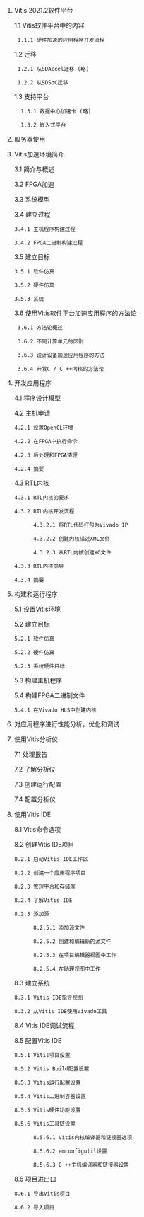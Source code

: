 1. Vitis 2021.2软件平台

   1.1 Vitis软件平台中的内容 

        1.1.1 硬件加速的应用程序开发流程

   1.2 迁移

        1.2.1 从SDAccel迁移 (略)

        1.2.2 从SDSoC迁移

    1.3 支持平台

         1.3.1 数据中心加速卡 (略)

         1.3.2 嵌入式平台

2. 服务器使用

3. Vitis加速环境简介

   3.1 简介与概述
 
   3.2 FPGA加速

   3.3 系统模型

   3.4 建立过程

       3.4.1 主机程序构建过程

       3.4.2 FPGA二进制构建过程

    3.5 建立目标

       3.5.1 软件仿真

       3.5.2 硬件仿真

       3.5.3 系统

    3.6 使用Vitis软件平台加速应用程序的方法论

        3.6.1 方法论概述

        3.6.2 不同计算单元的区别

        3.6.3 设计设备加速应用程序的方法

        3.6.4 开发C / C ++内核的方法论

4. 开发应用程序

   4.1 程序设计模型

   4.2 主机申请

       4.2.1 设置OpenCL环境

       4.2.2 在FPGA中执行命令

       4.2.3 后处理和FPGA清理

       4.2.4 摘要

   4.3 RTL内核

       4.3.1 RTL内核的要求

       4.3.2 RTL内核开发流程

             4.3.2.1 将RTL代码打包为Vivado IP

             4.3.2.2 创建内核描述XML文件

             4.3.2.3 从RTL内核创建XO文件

       4.3.3 RTL内核向导

       4.3.4 摘要

5. 构建和运行程序

   5.1 设置Vitis环境

   5.2 建立目标

       5.2.1 软件仿真

       5.2.2 硬件仿真

       5.2.3 系统硬件目标

   5.3 构建主机程序

   5.4 构建FPGA二进制文件
 
       5.4.1 在Vivado HLS中创建内核

6. 对应用程序进行性能分析，优化和调试

7. 使用Vitis分析仪

   7.1 处理报告

   7.2 了解分析仪

   7.3 创建运行配置

   7.4 配置分析仪

8. 使用Vitis IDE

   8.1 Vitis命令选项

   8.2 创建Vitis IDE项目
 
       8.2.1 启动Vitis IDE工作区

       8.2.2 创建一个应用程序项目

       8.2.3 管理平台和存储库

       8.2.4 了解Vitis IDE

       8.2.5 添加源

             8.2.5.1 添加源文件

             8.2.5.2 创建和编辑新的源文件

             8.2.5.3 在项目编辑器视图中工作

             8.2.5.4 在助理视图中工作

   8.3 建立系统

       8.3.1 Vitis IDE指导视图

       8.3.2 从Vitis IDE使用Vivado工具

   8.4 Vitis IDE调试流程

   8.5 配置Vitis IDE

       8.5.1 Vitis项目设置

       8.5.2 Vitis Build配置设置

       8.5.3 Vitis运行配置设置

       8.5.4 Vitis二进制容器设置

       8.5.5 Vitis硬件功能设置

       8.5.6 Vitis工具链设置

             8.5.6.1 Vitis内核编译器和链接器选项

             8.5.6.2 emconfigutil设置

             8.5.6.3 G ++主机编译器和链接器设置

   8.6 项目进出口

       8.6.1 导出Vitis项目

       8.6.2 导入项目
